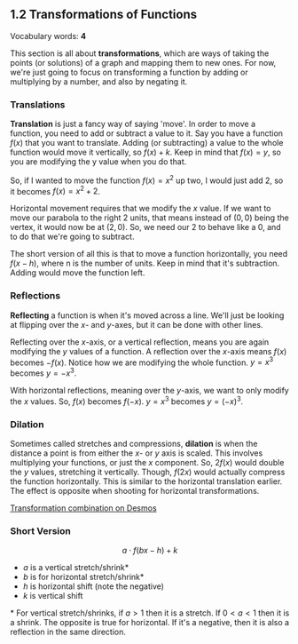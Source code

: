 ## 1.2 Transformations of Functions

Vocabulary words: **4**

This section is all about **transformations**, which are ways of taking the points (or solutions) of a graph and mapping them to new ones. For now, we're just going to focus on transforming a function by adding or multiplying by a number, and also by negating it.

### Translations
**Translation** is just a fancy way of saying 'move'. In order to move a function, you need to add or subtract a value to it. Say you have a function $f(x)$ that you want to translate. Adding (or subtracting) a value to the whole function would move it vertically, so $f(x)+k$. Keep in mind that $f(x) = y$, so you are modifying the y value when you do that.

So, if I wanted to move the function $f(x) = x^2$ up two, I would just add 2, so it becomes $f(x) = x^2 + 2$.

Horizontal movement requires that we modify the $x$ value. If we want to move our parabola to the right 2 units, that means instead of $(0,0)$ being the vertex, it would now be at $(2,0)$. So, we need our 2 to behave like a 0, and to do that we're going to subtract.

The short version of all this is that to move a function horizontally, you need $f(x-h)$, where n is the number of units. Keep in mind that it's subtraction. Adding would move the function left.

### Reflections
**Reflecting** a function is when it's moved across a line. We'll just be looking at flipping over the $x$- and $y$-axes, but it can be done with other lines.

Reflecting over the $x$-axis, or a vertical reflection, means you are again modifying the $y$ values of a function. A reflection over the $x$-axis means $f(x)$ becomes $-f(x)$. Notice how we are modifying the whole function. $y = x^3$ becomes $y = -x^3$.

With horizontal reflections, meaning over the $y$-axis, we want to only modify the $x$ values. So, $f(x)$ becomes $f(-x)$. $y = x^3$ becomes $y= (-x)^3$.

### Dilation
Sometimes called stretches and compressions, **dilation** is when the distance a point is from either the $x$- or $y$ axis is scaled. This involves multiplying your functions, or just the $x$ component. So, $2f(x)$ would double the $y$ values, stretching it vertically. Though, $f(2x)$ would actually compress the function horizontally. This is similar to the horizontal translation earlier. The effect is opposite when shooting for horizontal transformations.

[Transformation combination on Desmos](https://www.desmos.com/calculator/liaoly0akq)


### Short Version

$$ a\cdot f(bx - h) + k $$

- $a$ is a vertical stretch/shrink*
- $b$ is for horizontal stretch/shrink*
- $h$ is horizontal shift (note the negative)
- $k$ is vertical shift

\* For vertical stretch/shrinks, if $a>1$ then it is a stretch. If $0<a<1$ then it is a shrink. The opposite is true for horizontal. If it's a negative, then it is also a reflection in the same direction.